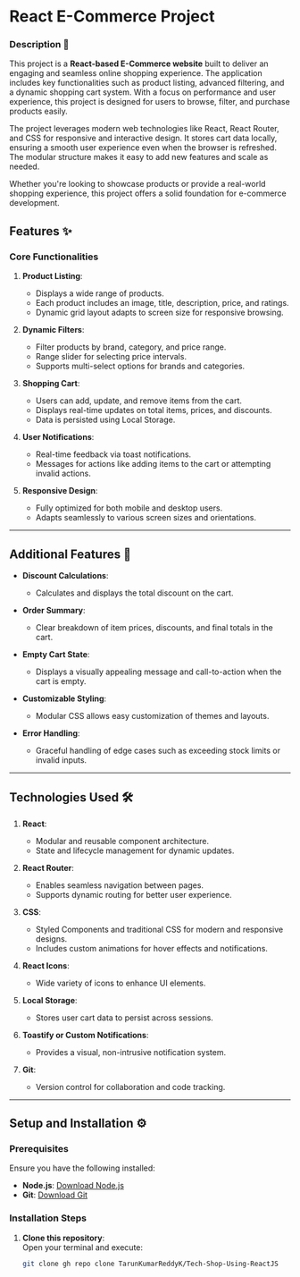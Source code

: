 # React E-Commerce Project

### Description 📜  
This project is a **React-based E-Commerce website** built to deliver an engaging and seamless online shopping experience. The application includes key functionalities such as product listing, advanced filtering, and a dynamic shopping cart system. With a focus on performance and user experience, this project is designed for users to browse, filter, and purchase products easily.  

The project leverages modern web technologies like React, React Router, and CSS for responsive and interactive design. It stores cart data locally, ensuring a smooth user experience even when the browser is refreshed. The modular structure makes it easy to add new features and scale as needed.  

Whether you're looking to showcase products or provide a real-world shopping experience, this project offers a solid foundation for e-commerce development.  
## Features ✨  
### Core Functionalities  
1. **Product Listing**:  
   - Displays a wide range of products.  
   - Each product includes an image, title, description, price, and ratings.  
   - Dynamic grid layout adapts to screen size for responsive browsing.

2. **Dynamic Filters**:  
   - Filter products by brand, category, and price range.  
   - Range slider for selecting price intervals.  
   - Supports multi-select options for brands and categories.  

3. **Shopping Cart**:  
   - Users can add, update, and remove items from the cart.  
   - Displays real-time updates on total items, prices, and discounts.  
   - Data is persisted using Local Storage.  

4. **User Notifications**:  
   - Real-time feedback via toast notifications.  
   - Messages for actions like adding items to the cart or attempting invalid actions.  

5. **Responsive Design**:  
   - Fully optimized for both mobile and desktop users.  
   - Adapts seamlessly to various screen sizes and orientations.  

---
## Additional Features 🌟  
- **Discount Calculations**:  
  - Calculates and displays the total discount on the cart.  

- **Order Summary**:  
  - Clear breakdown of item prices, discounts, and final totals in the cart.  

- **Empty Cart State**:  
  - Displays a visually appealing message and call-to-action when the cart is empty.  

- **Customizable Styling**:  
  - Modular CSS allows easy customization of themes and layouts.  

- **Error Handling**:  
  - Graceful handling of edge cases such as exceeding stock limits or invalid inputs.  

---

## Technologies Used 🛠️  
1. **React**:  
   - Modular and reusable component architecture.  
   - State and lifecycle management for dynamic updates.  

2. **React Router**:  
   - Enables seamless navigation between pages.  
   - Supports dynamic routing for better user experience.  

3. **CSS**:  
   - Styled Components and traditional CSS for modern and responsive designs.  
   - Includes custom animations for hover effects and notifications.  

4. **React Icons**:  
   - Wide variety of icons to enhance UI elements.  

5. **Local Storage**:  
   - Stores user cart data to persist across sessions.  

6. **Toastify or Custom Notifications**:  
   - Provides a visual, non-intrusive notification system.  

7. **Git**:  
   - Version control for collaboration and code tracking.  

---

## Setup and Installation ⚙️  
### Prerequisites  
Ensure you have the following installed:  
- **Node.js**: [Download Node.js](https://nodejs.org)  
- **Git**: [Download Git](https://git-scm.com)  

### Installation Steps  
1. **Clone this repository**:  
   Open your terminal and execute:  
   ```bash
   git clone gh repo clone TarunKumarReddyK/Tech-Shop-Using-ReactJS
